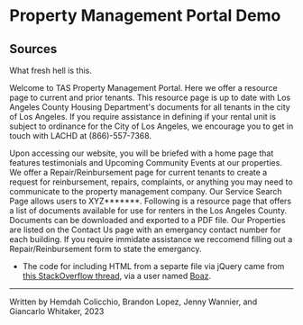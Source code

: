 # Property Management Portal Demo

## Sources

What fresh hell is this.

Welcome to TAS Property Management Portal. Here we offer a resource page to current and prior tenants. This resource page is up to date with Los Angeles County Housing Department's documents for all tenants in the city of Los Angeles. If you require assistance in defining if your rental unit is subject to ordinance for the City of Los Angeles, we encourage you to get in touch with LACHD at (866)-557-7368. 

Upon accessing our website, you will be briefed with a home page that features testimonials and Upcoming Community Events at our properties. We offer a Repair/Reinbursement page for current tenants to create a request for reinbursement, repairs, complaints, or anything you may need to communicate to the property management company. Our Service Search Page allows users to XYZ*******. Following is a resource page that offers a list of documents available for use for renters in the Los Angeles County. Documents can be downloaded and exported to a PDF file. Our Properties are listed on the Contact Us page with an emergancy contact number for each building. If you require immidate assistance we reccomend filling out a Repair/Reinbursement form to state the emergancy. 

* The code for including HTML from a separte file via jQuery came from [this StackOverflow thread](https://stackoverflow.com/questions/15320801/how-to-include-an-html-file-with-jquery), via a user named [Boaz](https://stackoverflow.com/users/1889273/boaz).

---

Written by Hemdah Colicchio, Brandon Lopez, Jenny Wannier, and Giancarlo Whitaker, 2023

